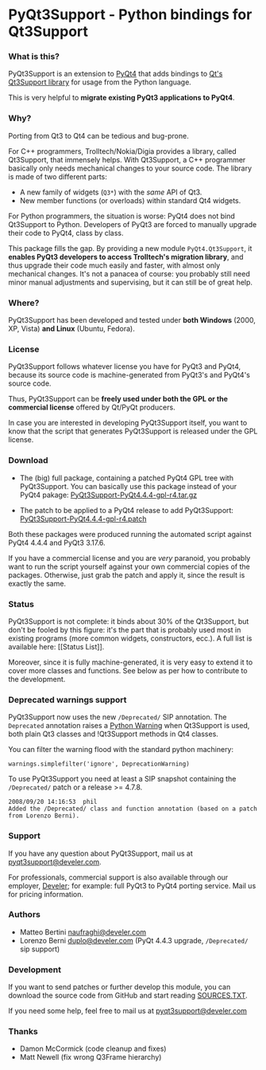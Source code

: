 # PyQt3Support - Python bindings for Qt3Support

### What is this?

PyQt3Support is an extension to
[PyQt4](http://www.riverbankcomputing.co.uk/software/pyqt/intro) that adds
bindings to [Qt's Qt3Support library](http://doc.trolltech.com/4.4/qt3support.html) for usage from the Python language.

This is very helpful to **migrate existing PyQt3 applications to PyQt4**.


### Why?

Porting from Qt3 to Qt4 can be tedious and bug-prone.

For C++ programmers, Trolltech/Nokia/Digia provides a library, called Qt3Support, that immensely helps. With Qt3Support, a C++ programmer basically only needs mechanical changes to your source code. The library is made of two different parts:

 * A new family of widgets (`Q3*`) with the *same* API of Qt3.
 * New member functions (or overloads) within standard Qt4 widgets.

For Python programmers, the situation is worse: PyQt4 does not bind
Qt3Support to Python. Developers of PyQt3 are forced to manually upgrade their code to PyQt4, class by class.

This package fills the gap. By providing a new module `PyQt4.Qt3Support`,
it **enables PyQt3 developers to access Trolltech's migration library**,
and thus upgrade their code much easily and faster, with almost only
mechanical changes. It's not a panacea of course: you probably still need minor manual adjustments and supervising, but it can still be of great help.


### Where?

PyQt3Support has been developed and tested under **both Windows** (2000, XP, Vista) **and Linux** (Ubuntu, Fedora).


### License

PyQt3Support follows whatever license you have for PyQt3 and PyQt4,
because its source code is machine-generated from PyQt3's and PyQt4's source code.

Thus, PyQt3Support can be **freely used under both the GPL or the
commercial license** offered by Qt/PyQt producers.

In case you are interested in developing PyQt3Support itself, you want to know that the script that generates PyQt3Support is released under the GPL license.


### Download

 * The (big) full package, containing a patched PyQt4 GPL tree with
 PyQt3Support. You can basically use this package instead of your PyQt4 pakage: [PyQt3Support-PyQt4.4.4-gpl-r4.tar.gz](http://www.develer.com/~naufraghi/PyQt3Support/PyQt3Support-PyQt4.4.4-gpl-r4.tar.gz)

 * The patch to be applied to a PyQt4 release to add PyQt3Support: [PyQt3Support-PyQt4.4.4-gpl-r4.patch](http://www.develer.com/~naufraghi/PyQt3Support/PyQt3Support-PyQt4.4.4-gpl-r4.patch)

Both these packages were produced running the automated script against PyQt4 4.4.4 and PyQt3 3.17.6.

If you have a commercial license and you are *very* paranoid, you probably want to run the script yourself against your own commercial copies of the packages. Otherwise, just grab the patch and apply it, since the result is exactly the same.

### Status

PyQt3Support is not complete: it binds about 30% of the Qt3Support, but don't be fooled by this figure: it's the part that is probably used most in existing programs (more common widgets, constructors, ecc.). A full list is available here: [[Status List]].

Moreover, since it is fully machine-generated, it is very easy to extend it to cover more classes and functions. See below as per how to contribute to the development.

### Deprecated warnings support

PyQt3Support now uses the new `/Deprecated/` SIP annotation.
The `Deprecated` annotation raises a [Python Warning](http://docs.python.org/lib/module-warnings.html) when Qt3Support is used, both plain Qt3 classes and !Qt3Support methods in Qt4 classes.

You can filter the warning flood with the standard python machinery:

    warnings.simplefilter('ignore', DeprecationWarning)

To use PyQt3Support you need at least a SIP snapshot containing the `/Deprecated/` patch or a release >= 4.7.8.

    2008/09/20 14:16:53  phil
    Added the /Deprecated/ class and function annotation (based on a patch from Lorenzo Berni).

### Support

If you have any question about PyQt3Support, mail us at <pyqt3support@develer.com>.

For professionals, commercial support is also available through our employer, [Develer](www.develer.com); for example: full PyQt3 to PyQt4 porting service. Mail us for pricing information.


### Authors

 * Matteo Bertini <naufraghi@develer.com>
 * Lorenzo Berni <duplo@develer.com> (PyQt 4.4.3 upgrade, `/Deprecated/` sip support)


### Development

If you want to send patches or further develop this module,
you can download the source code from GitHub and start reading [SOURCES.TXT](https://github.com/develersrl/PyQt3Support/blob/master/SOURCE.TXT).

If you need some help, feel free to mail us at <pyqt3support@develer.com>

### Thanks

 * Damon McCormick (code cleanup and fixes)
 * Matt Newell (fix wrong Q3Frame hierarchy)

